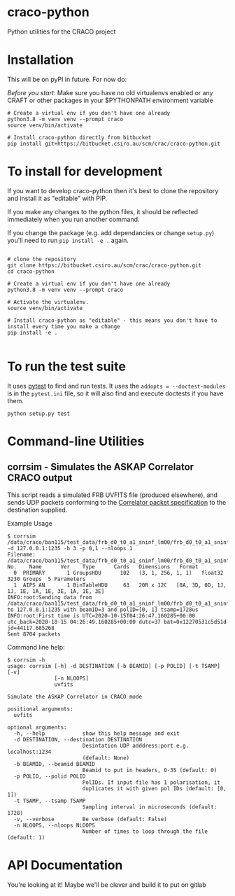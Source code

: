# craco-python

Python utilities for the CRACO project

# Installation

This will be on pyPI in future. For now do:

*Before you start*: Make sure you have no old virtualenvs enabled or any CRAFT or other
packages in  your $PYTHONPATH environment variable

```
# Create a virtual env if you don't have one already
python3.8 -m venv venv --prompt craco
source venv/bin/activate

# Install craco-python directly from bitbucket
pip install git+https://bitbucket.csiro.au/scm/crac/craco-python.git

```

# To install for development

If you want to develop craco-python then it's best to clone the repository and install it as "editable" with PIP.

If you make any changes to the python files, it should be reflected immediately when you run another command.

If you change the package (e.g. add dependancies or change `setup.py`) you'll need to run `pip install -e .` again.

```

# clone the repository
git clone https://bitbucket.csiro.au/scm/crac/craco-python.git
cd craco-python

# Create a virtual env if you don't have one already
python3.8 -m venv venv --prompt craco

# Activate the virtualenv.
source venv/bin/activate

# Install craco-python as "editable" - this means you don't have to install every time you make a change
pip install -e .


```

# To run the test suite

It uses [pytest](http://www.pytest.org) to find and run tests. It uses the
`addopts = --doctest-modules` is in the `pytest.ini` file, so it will also find
and execute doctests if you have them.

```
python setup.py test
```


# Command-line Utilities

## corrsim - Simulates the ASKAP Correlator CRACO output

This script reads a simulated FRB UVFITS file (produced elsewhere), and sends UDP packets conforming
to the [Correlator packet specification](https://confluence.csiro.au/display/CRACO/Correlator+packet+format) to
the destination supplied.

Example Usage

```
$ corrsim  /data/craco/ban115/test_data/frb_d0_t0_a1_sninf_lm00/frb_d0_t0_a1_sninf_lm00.fits -d 127.0.0.1:1235 -b 3 -p 0,1 --nloops 1
Filename: /data/craco/ban115/test_data/frb_d0_t0_a1_sninf_lm00/frb_d0_t0_a1_sninf_lm00.fits
No.    Name      Ver    Type      Cards   Dimensions   Format
  0  PRIMARY       1 GroupsHDU      102   (3, 1, 256, 1, 1)   float32   3230 Groups  5 Parameters
  1  AIPS AN       1 BinTableHDU     63   20R x 12C   [8A, 3D, 0D, 1J, 1J, 1E, 1A, 1E, 3E, 1A, 1E, 3E]   
INFO:root:Sending data from /data/craco/ban115/test_data/frb_d0_t0_a1_sninf_lm00/frb_d0_t0_a1_sninf_lm00.fits to 127.0.0.1:1235 with beamID=3 and polID=[0, 1] tsamp=1728us
INFO:root:First time is UTC=2020-10-15T04:26:47.160285+00:00 utc_back=2020-10-15 04:26:49.160285+00:00 dutc=37 bat=0x12270531c5d51d jd=44117.685268 
Sent 8704 packets
```

Command line help:
```
$ corrsim -h
usage: corrsim [-h] -d DESTINATION [-b BEAMID] [-p POLID] [-t TSAMP] [-v]
               [-n NLOOPS]
               uvfits

Simulate the ASKAP Correlator in CRACO mode

positional arguments:
  uvfits

optional arguments:
  -h, --help            show this help message and exit
  -d DESTINATION, --destination DESTINATION
                        Desintation UDP adddress:port e.g. localhost:1234
                        (default: None)
  -b BEAMID, --beamid BEAMID
                        Beamid to put in headers, 0-35 (default: 0)
  -p POLID, --polid POLID
                        PolIDs. If input file has 1 polarisation, it
                        duplicates it with given pol IDs (default: [0, 1])
  -t TSAMP, --tsamp TSAMP
                        Sampling interval in microseconds (default: 1728)
  -v, --verbose         Be verbose (default: False)
  -n NLOOPS, --nloops NLOOPS
                        Number of times to loop through the file (default: 1)
```

# API Documentation
You're looking at it! Maybe we'll be clever and build it to put on gitlab

